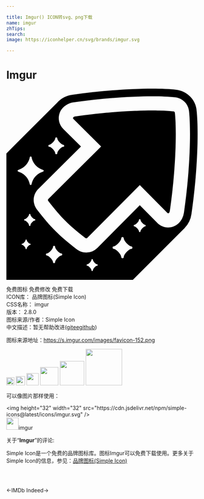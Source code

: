 ```yaml
---

title: Imgur() ICON转svg、png下载
name: imgur
zhTips: 
search: 
image: https://iconhelper.cn/svg/brands/imgur.svg

---
```


# Imgur  <small style="font-size: 60%;font-weight: 100"></small>

<div id="svg" class="svg-wrap">
<svg role="img" viewBox="0 0 24 24" xmlns="http://www.w3.org/2000/svg"><title>Imgur icon</title><path d="M21.147 3.043c-.002-.113-.069-.182-.189-.191a14.117 14.117 0 00-.51-.045l-.162-.01a21.998 21.998 0 00-1.085-.046l-.217-.005c-.172-.003-.35-.004-.532-.004l-.189-.001c-.295 0-.601.003-.919.01l-.106.003a55.86 55.86 0 00-.87.026l-.237.009c-.335.013-.676.029-1.027.049l-.012.001c-.357.021-.724.045-1.095.071l-.275.021c-.304.023-.609.048-.92.076l-.25.021c-.38.035-.766.074-1.156.115-.08.009-.161.019-.242.027-.319.035-.641.073-.965.113l-.33.042c-.403.051-.806.105-1.212.164a.547.547 0 00-.154.045.303.303 0 00-.097.074l-.003.002c-.045.055-.047.12.004.179.003.004.002.008.005.012l3.488 3.456-6.629 6.596c-.069.067-.068.165 0 .251.856 1.093 1.44 1.793 2.143 2.492.699.703 1.398 1.286 2.493 2.143a.216.216 0 00.132.051.167.167 0 00.119-.051l6.597-6.629 3.455 3.488a.143.143 0 00.101.047c.096 0 .187-.118.212-.292.746-5.141.882-10.051.634-12.31z M15.87 24l6.356-6.357.026-.026.156-.155-.006-.006a3.144 3.144 0 00.822-1.711c.804-5.53.903-10.591.654-12.952a2.904 2.904 0 00-.834-1.812 2.96 2.96 0 00-1.816-.855C20.458.042 19.476 0 18.318 0c-2.999 0-6.667.284-10.063.777a3.143 3.143 0 00-1.887.991L0 8.137V24H15.87zm1.528-6.707c-.151 0-.563.405-.563.613a.1.1 0 01-.099.1.1.1 0 01-.099-.1c0-.208-.411-.613-.563-.613a.1.1 0 01-.099-.1c0-.054.044-.098.099-.098.152 0 .563-.404.563-.614 0-.055.044-.098.099-.098.054 0 .099.043.099.098 0 .21.412.614.563.614a.1.1 0 010 .198zM5.4 7.045c.197 0 .735-.528.735-.801a.13.13 0 01.128-.129c.071 0 .128.058.128.129 0 .272.538.801.735.801.071 0 .128.057.128.128a.128.128 0 01-.128.128c-.197 0-.735.528-.735.801a.128.128 0 01-.128.128.128.128 0 01-.128-.128c0-.273-.538-.801-.735-.801a.128.128 0 010-.256zm-3.99 3.26c0-.065.057-.098.119-.118.69-.228 1.269-.8 1.403-1.554.011-.064.053-.118.118-.118.066 0 .107.054.119.118.133.754.711 1.326 1.401 1.554.062.02.118.053.118.118s-.056.098-.118.119c-.69.227-1.269.799-1.403 1.553-.011.064-.053.119-.119.119-.065 0-.106-.054-.118-.119-.134-.754-.713-1.326-1.403-1.553-.061-.022-.117-.054-.117-.119zm1.565 9.307c-.113 0-.42.302-.42.459 0 .04-.034.073-.074.073a.074.074 0 01-.074-.073c0-.157-.307-.459-.42-.459a.074.074 0 01-.074-.073c0-.039.034-.073.074-.073.113 0 .42-.302.42-.457 0-.042.033-.073.074-.073.04 0 .074.031.074.073 0 .155.307.457.42.457.04 0 .073.034.073.073a.073.073 0 01-.073.073zm.568-3.047c-.14 0-.521.375-.521.568a.092.092 0 11-.183 0c0-.193-.381-.568-.521-.568a.09.09 0 01-.091-.09c0-.051.041-.092.091-.092.14 0 .521-.375.521-.568a.09.09 0 01.092-.09.09.09 0 01.091.09c0 .193.381.568.521.568a.091.091 0 010 .182zm3.334 4.382c-.203 0-.758.546-.758.827 0 .073-.06.133-.132.133a.133.133 0 01-.133-.133c0-.281-.555-.827-.758-.827a.134.134 0 01-.133-.133c0-.073.059-.132.133-.132.204 0 .758-.545.758-.828 0-.071.06-.132.133-.132.073 0 .132.061.132.132 0 .283.555.828.758.828.074 0 .133.059.133.132a.133.133 0 01-.133.133zm1.922-.806c-1.086-.851-1.869-1.498-2.653-2.287-.789-.784-1.436-1.566-2.287-2.654-.626-.8-.566-1.897.144-2.607l.001-.001.002-.001L9.364 7.26 7.149 5.066l-.003-.003-.002-.003c-.52-.52-.7-1.27-.472-1.958.148-.447.464-.802.867-1.049a1.983 1.983 0 01.371-.19 2.1 2.1 0 01.468-.131c.005 0 .009-.003.014-.004C11.746 1.24 15.363.96 18.317.96h.002c1.125 0 2.072.041 2.818.121.469.046.903.249 1.228.576.328.331.525.767.562 1.237.243 2.311.144 7.253-.651 12.714-.001.01-.006.016-.007.025a2.258 2.258 0 01-.18.586c-.006.014-.01.028-.018.042-.333.699-1.001 1.163-1.771 1.163-.51 0-.992-.2-1.358-.567l-.003-.002-.004-.004-2.192-2.215-5.333 5.359-.001.002h-.001a1.94 1.94 0 01-1.378.573c-.44 0-.877-.151-1.231-.429zm2.576 2.09c-.139 0-.518.373-.518.566a.09.09 0 01-.091.09.09.09 0 01-.09-.09c0-.193-.379-.566-.519-.566a.09.09 0 110-.18c.139 0 .519-.373.519-.566a.09.09 0 01.09-.09c.05 0 .091.041.091.09 0 .193.379.566.518.566.05 0 .091.039.091.09s-.04.09-.091.09zm2.115-2.437c.248 0 .922-.662.922-1.003 0-.088.072-.161.161-.161.088 0 .161.073.161.161 0 .341.674 1.003.921 1.003.089 0 .161.073.161.161a.16.16 0 01-.161.161c-.247 0-.921.662-.921 1.005a.162.162 0 01-.161.162.162.162 0 01-.161-.162c0-.343-.674-1.005-.922-1.005a.161.161 0 010-.322z"/></svg>
</div>
<detail full-name='imgur'></detail>

<div class="detail-page">
<p>
<span><span class="badge-success badge">免费图标</span> <span class="badge-success badge">免费修改</span>  <span class="badge-success badge">免费下载</span> </span>
<br/>
<span>
ICON库：
<span class="badge-secondary badge">品牌图标(Simple Icon)</span> 
</span>
<br/>
<span>
CSS名称：
<span class="badge-secondary badge">imgur</span> 
</span>

<br/>
<span>
版本：
<span class="badge-secondary badge">2.8.0</span> 
</span>
<br/>
<span>图标来源/作者：<span class="badge-light badge">Simple Icon</span></span> 
<br/>
<span class="zh-detail">中文描述：暂无<span class="help-link"><span>帮助改进</span>(<a href="https://gitee.com/liuwave/icon-helper/edit/master/json/brands/imgur.json" target="_blank" rel="noopener noreferrer">gitee</a><a href="https://github.com/liuwave/icon-helper/edit/master/json/brands/imgur.json" target="_blank" rel="noopener noreferrer">github</a></span>)</span><br/>
</p>
</div><div class="description description alert alert-light"><p>图标来源地址：<a href="https://s.imgur.com/images/favicon-152.png" target="_blank" rel="noopener noreferrer">https://s.imgur.com/images/favicon-152.png</a></p></div>
<div class="alert alert-dark">
<img height="21" width="21" src="https://cdn.jsdelivr.net/npm/simple-icons@latest/icons/imgur.svg" />
<img height="24" width="24" src="https://cdn.jsdelivr.net/npm/simple-icons@latest/icons/imgur.svg" />
<img height="32" width="32" src="https://cdn.jsdelivr.net/npm/simple-icons@latest/icons/imgur.svg" />
<img height="48" width="48" src="https://cdn.jsdelivr.net/npm/simple-icons@latest/icons/imgur.svg" />
<img height="64" width="64" src="https://cdn.jsdelivr.net/npm/simple-icons@latest/icons/imgur.svg" />
<img height="96" width="96" src="https://cdn.jsdelivr.net/npm/simple-icons@latest/icons/imgur.svg" />

</div>
<div>
  <p>可以像图片那样使用：    
  </p>
  <div class="alert alert-primary" style="font-size: 14px">
    &lt;img height="32" width="32" src="https://cdn.jsdelivr.net/npm/simple-icons@latest/icons/imgur.svg" /&gt;
    <copy-btn content='<img height="32" width="32" src="https://cdn.jsdelivr.net/npm/simple-icons@latest/icons/imgur.svg" />'></copy-btn>
  </div>
  <div class="alert alert-secondary">
    <img height="32" width="32" src="https://cdn.jsdelivr.net/npm/simple-icons@latest/icons/imgur.svg" />imgur
    <copy-btn content="imgur" btn-title="复制图标名称"></copy-btn>
  </div>
</div>
<div class="icon-detail__container">
<p>关于“<b>Imgur</b>”的评论:</p>
</div>
<Vssue title="关于“Imgur”的评论" />
<div><p>Simple Icon是一个免费的品牌图标库。图标Imgur可以免费下载使用。更多关于  Simple Icon的信息，参见：<a target="_blank" href="https://iconhelper.cn/brands.html">品牌图标(Simple Icon)</a>
</p></div>


<div style="padding:2rem 0 " class="page-nav"><p class="inner"><span class="prev">←<router-link to="/icon/imdb.html">IMDb</router-link></span> <span class="next"><router-link to="/icon/indeed.html">Indeed</router-link>→</span></p></div>
